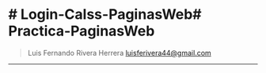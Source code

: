 # # Login-Calss-PaginasWeb# Practica-PaginasWeb

> Luis Fernando Rivera Herrera 
> luisferivera44@gmail.com

---